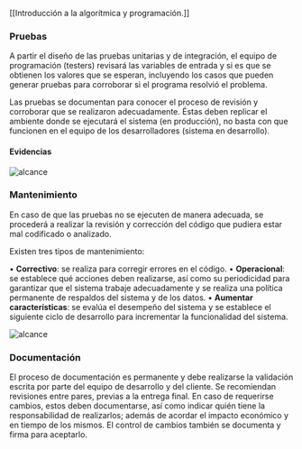 [[Introducción a la algorítmica y programación.]]

### Pruebas

A partir el diseño de las pruebas unitarias y de integración, el equipo de programación (testers) revisará las variables de entrada y si es que se obtienen los valores que se esperan, incluyendo los casos que pueden generar pruebas para corroborar si el programa resolvió el problema.

Las pruebas se documentan para conocer el proceso de revisión y corroborar que se realizaron adecuadamente. Éstas deben replicar el ambiente donde se ejecutará el sistema (en producción), no basta con que funcionen en el equipo de los desarrolladores (sistema en desarrollo).

#### Evidencias

<img
  src="https://portalacademico.cch.unam.mx/sites/default/files/evidencia-ejecucion.jpg"
  alt="alcance"
/>

### Mantenimiento

En caso de que las pruebas no se ejecuten de manera adecuada, se procederá a realizar la revisión y corrección del código que pudiera estar mal codificado o analizado.

Existen tres tipos de mantenimiento:

• **Correctivo**: se realiza para corregir errores en el código.
• **Operacional**: se establece qué acciones deben realizarse, así como su periodicidad para garantizar que el sistema trabaje adecuadamente y se realiza una política permanente de respaldos del sistema y de los datos.
• **Aumentar características**: se evalúa el desempeño del sistema y se establece el siguiente ciclo de desarrollo para incrementar la funcionalidad del sistema.

<img
  src="https://portalacademico.cch.unam.mx/sites/default/files/correcion-errores.jpg"
  alt="alcance"
/>

### Documentación

El proceso de documentación es permanente y debe realizarse la validación escrita por parte del equipo de desarrollo y del cliente. Se recomiendan revisiones entre pares, previas a la entrega final. En caso de requerirse cambios, estos deben documentarse, así como indicar quién tiene la responsabilidad de realizarlos; además de acordar el impacto económico y en tiempo de los mismos. El control de cambios también se documenta y firma para aceptarlo.